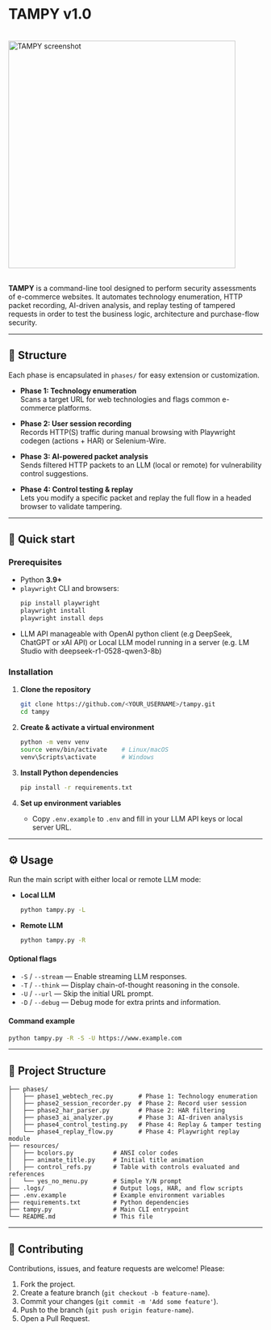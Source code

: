 # TAMPY v1.0
<br>
<img src="https://github.com/user-attachments/assets/71003213-54e5-46ac-8301-029e359bb376" alt="TAMPY screenshot" width="450"/>
<br><br>

**TAMPY** is a command-line tool designed to perform security assessments of e-commerce websites. It automates technology enumeration, HTTP packet recording, AI-driven analysis, and replay testing of tampered requests in order to test the business logic, architecture and purchase-flow security.

---

## 📝 Structure

  Each phase is encapsulated in `phases/` for easy extension or customization.
  
- **Phase 1: Technology enumeration**  
  Scans a target URL for web technologies and flags common e-commerce platforms.

- **Phase 2: User session recording**  
  Records HTTP(S) traffic during manual browsing with Playwright codegen (actions + HAR) or Selenium-Wire.

- **Phase 3: AI-powered packet analysis**  
  Sends filtered HTTP packets to an LLM (local or remote) for vulnerability control suggestions.

- **Phase 4: Control testing & replay**  
  Lets you modify a specific packet and replay the full flow in a headed browser to validate tampering.

---

## 🚀 Quick start

### Prerequisites

- Python **3.9+**
- `playwright` CLI and browsers:  
  ```bash
  pip install playwright
  playwright install
  playwright install deps
  ```
- LLM API manageable with OpenAI python client (e.g DeepSeek, ChatGPT or xAI API) or Local LLM model running in a server (e.g. LM Studio with deepseek-r1-0528-qwen3-8b)

### Installation

1. **Clone the repository**
   ```bash
   git clone https://github.com/<YOUR_USERNAME>/tampy.git
   cd tampy
   ```

2. **Create & activate a virtual environment**
   ```bash
   python -m venv venv
   source venv/bin/activate    # Linux/macOS
   venv\Scripts\activate       # Windows
   ```

3. **Install Python dependencies**
   ```bash
   pip install -r requirements.txt
   ```

4. **Set up environment variables**
   - Copy `.env.example` to `.env` and fill in your LLM API keys or local server URL.

---

## ⚙️ Usage

Run the main script with either local or remote LLM mode:

- **Local LLM**
  ```bash
  python tampy.py -L
  ```
- **Remote LLM**
  ```bash
  python tampy.py -R
  ```

#### Optional flags

- `-S` / `--stream` — Enable streaming LLM responses.
- `-T` / `--think` — Display chain-of-thought reasoning in the console.
- `-U` / `--url` — Skip the initial URL prompt.
- `-D` / `--debug` — Debug mode for extra prints and information.

#### Command example
  
  ```bash
  python tampy.py -R -S -U https://www.example.com
  ```

---

## 📂 Project Structure

```
├── phases/
│   ├── phase1_webtech_rec.py       # Phase 1: Technology enumeration
│   ├── phase2_session_recorder.py  # Phase 2: Record user session
│   ├── phase2_har_parser.py        # Phase 2: HAR filtering
│   ├── phase3_ai_analyzer.py       # Phase 3: AI-driven analysis
│   ├── phase4_control_testing.py   # Phase 4: Replay & tamper testing
│   └── phase4_replay_flow.py       # Phase 4: Playwright replay module
├── resources/
│   ├── bcolors.py           # ANSI color codes
│   ├── animate_title.py     # Initial title animation
│   ├── control_refs.py      # Table with controls evaluated and references
│   └── yes_no_menu.py       # Simple Y/N prompt
├── .logs/                   # Output logs, HAR, and flow scripts
├── .env.example             # Example environment variables
├── requirements.txt         # Python dependencies
├── tampy.py                 # Main CLI entrypoint
└── README.md                # This file
```

---

## 🤝 Contributing

Contributions, issues, and feature requests are welcome! Please:

1. Fork the project.
2. Create a feature branch (`git checkout -b feature-name`).
3. Commit your changes (`git commit -m 'Add some feature'`).
4. Push to the branch (`git push origin feature-name`).
5. Open a Pull Request.
